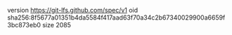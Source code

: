 version https://git-lfs.github.com/spec/v1
oid sha256:8f5677a01351b4da5584f417aad63f70a34c2b67340029900a6659f3bc873eb0
size 2085
